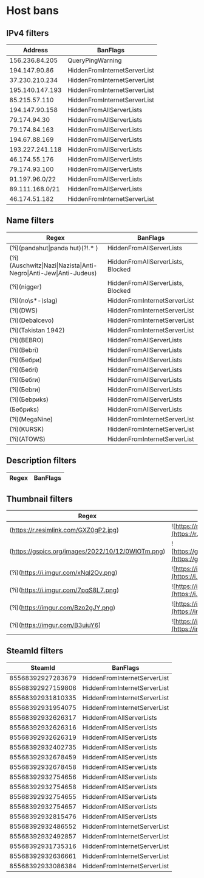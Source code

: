 # Host bans

## IPv4 filters
| Address         | BanFlags                     |
| --------------- | ---------------------------- |
| 156.236.84.205  | QueryPingWarning             |
| 194.147.90.86   | HiddenFromInternetServerList |
| 37.230.210.234  | HiddenFromInternetServerList |
| 195.140.147.193 | HiddenFromInternetServerList |
| 85.215.57.110   | HiddenFromInternetServerList |
| 194.147.90.158  | HiddenFromAllServerLists     |
| 79.174.94.30    | HiddenFromAllServerLists     |
| 79.174.84.163   | HiddenFromAllServerLists     |
| 194.67.88.169   | HiddenFromAllServerLists     |
| 193.227.241.118 | HiddenFromAllServerLists     |
| 46.174.55.176   | HiddenFromAllServerLists     |
| 79.174.93.100   | HiddenFromAllServerLists     |
| 91.197.96.0/22  | HiddenFromAllServerLists     |
| 89.111.168.0/21 | HiddenFromAllServerLists     |
| 46.174.51.182   | HiddenFromInternetServerList |

## Name filters
| Regex                                                                                 | BanFlags                          |
| ------------------------------------------------------------------------------------- | --------------------------------- |
| (?i)(pandahut&#124;panda hut)(?!.* )                                                  | HiddenFromAllServerLists          |
| (?i)(Auschwitz&#124;Nazi&#124;Nazista&#124;Anti-Negro&#124;Anti-Jew&#124;Anti-Judeus) | HiddenFromAllServerLists, Blocked |
| (?i)(nigger)                                                                          | HiddenFromAllServerLists, Blocked |
| (?i)(no\s*-*\s*lag)                                                                   | HiddenFromInternetServerList      |
| (?i)(DWS)                                                                             | HiddenFromInternetServerList      |
| (?i)(Debalcevo)                                                                       | HiddenFromInternetServerList      |
| (?i)(Takistan 1942)                                                                   | HiddenFromInternetServerList      |
| (?i)(BEBRO)                                                                           | HiddenFromAllServerLists          |
| (?i)(Bebri)                                                                           | HiddenFromAllServerLists          |
| (?i)(Бебри)                                                                           | HiddenFromAllServerLists          |
| (?i)(Бебri)                                                                           | HiddenFromAllServerLists          |
| (?i)(Бебrи)                                                                           | HiddenFromAllServerLists          |
| (?i)(Беbrи)                                                                           | HiddenFromAllServerLists          |
| (?i)(Беbриks)                                                                         | HiddenFromAllServerLists          |
| (Бeбpиks)                                                                             | HiddenFromAllServerLists          |
| (?i)(MegaNine)                                                                        | HiddenFromInternetServerList      |
| (?i)(KURSK)                                                                           | HiddenFromInternetServerList      |
| (?i)(ATOWS)                                                                           | HiddenFromInternetServerList      |

## Description filters
| Regex | BanFlags |
| ----- | -------- |

## Thumbnail filters
| Regex                                             | IconPreview                                                                                         | BanFlags                     |
| ------------------------------------------------- | --------------------------------------------------------------------------------------------------- | ---------------------------- |
| (https://r.resimlink.com/GXZ0gP2.jpg)             | ![https://r.resimlink.com/GXZ0gP2.jpg](https://r.resimlink.com/GXZ0gP2.jpg)                         | HiddenFromInternetServerList |
| (https://gspics.org/images/2022/10/12/0WIOTm.png) | ![https://gspics.org/images/2022/10/12/0WIOTm.png](https://gspics.org/images/2022/10/12/0WIOTm.png) | HiddenFromInternetServerList |
| (?i)(https://i.imgur.com/xNql2Ov.png)             | ![https://i.imgur.com/xNql2Ov.png](https://i.imgur.com/xNql2Ov.png)                                 | HiddenFromAllServerLists     |
| (?i)(https://i.imgur.com/7pqS8L7.png)             | ![https://i.imgur.com/7pqS8L7.png](https://i.imgur.com/7pqS8L7.png)                                 | HiddenFromAllServerLists     |
| (?i)(https://imgur.com/Bzo2gJY.png)               | ![https://imgur.com/Bzo2gJY.png](https://imgur.com/Bzo2gJY.png)                                     | HiddenFromInternetServerList |
| (?i)(https://imgur.com/B3uiuY6)                   | ![https://imgur.com/B3uiuY6](https://imgur.com/B3uiuY6)                                             | HiddenFromInternetServerList |

## SteamId filters
| SteamId           | BanFlags                     |
| ----------------- | ---------------------------- |
| 85568392927283679 | HiddenFromInternetServerList |
| 85568392927159806 | HiddenFromInternetServerList |
| 85568392931810335 | HiddenFromInternetServerList |
| 85568392931954075 | HiddenFromInternetServerList |
| 85568392932626317 | HiddenFromAllServerLists     |
| 85568392932626316 | HiddenFromAllServerLists     |
| 85568392932626319 | HiddenFromAllServerLists     |
| 85568392932402735 | HiddenFromAllServerLists     |
| 85568392932678459 | HiddenFromAllServerLists     |
| 85568392932678458 | HiddenFromAllServerLists     |
| 85568392932754656 | HiddenFromAllServerLists     |
| 85568392932754658 | HiddenFromAllServerLists     |
| 85568392932754655 | HiddenFromAllServerLists     |
| 85568392932754657 | HiddenFromAllServerLists     |
| 85568392932815476 | HiddenFromAllServerLists     |
| 85568392932486552 | HiddenFromInternetServerList |
| 85568392932492857 | HiddenFromInternetServerList |
| 85568392931735316 | HiddenFromInternetServerList |
| 85568392932636661 | HiddenFromInternetServerList |
| 85568392933086384 | HiddenFromInternetServerList |
